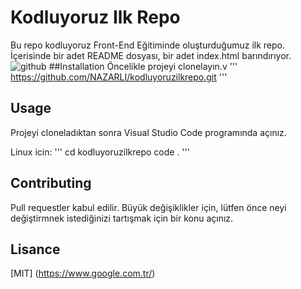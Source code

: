 # Kodluyoruz Ilk Repo
Bu repo kodluyoruz Front-End Eğitiminde oluşturduğumuz ilk repo. İçerisinde bir adet README dosyası, bir adet index.html barındırıyor.
![github](https://user-images.githubusercontent.com/91219529/179516757-87ff7544-cbb9-4b15-a1f2-62e7cd5e75da.png)
##Installation
Öncelikle projeyi clonelayın.v
'''
https://github.com/NAZARLI/kodluyoruzilkrepo.git
'''
## Usage
Projeyi cloneladıktan sonra Visual Studio Code programında açınız.

Linux icin:
'''
cd kodluyoruzilkrepo
code .
'''
## Contributing

Pull requestler kabul edilir. Büyük değişiklikler için, lütfen önce neyi değiştirmnek istediğinizi tartışmak için bir konu açınız.

## Lisance
[MIT] (https://www.google.com.tr/)